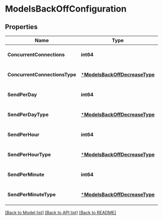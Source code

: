 # ModelsBackOffConfiguration

## Properties
Name | Type | Description | Notes
------------ | ------------- | ------------- | -------------
**ConcurrentConnections** | **int64** |  | [optional] [default to null]
**ConcurrentConnectionsType** | [***ModelsBackOffDecreaseType**](models.BackOffDecreaseType.md) |  | [optional] [default to null]
**SendPerDay** | **int64** |  | [optional] [default to null]
**SendPerDayType** | [***ModelsBackOffDecreaseType**](models.BackOffDecreaseType.md) |  | [optional] [default to null]
**SendPerHour** | **int64** |  | [optional] [default to null]
**SendPerHourType** | [***ModelsBackOffDecreaseType**](models.BackOffDecreaseType.md) |  | [optional] [default to null]
**SendPerMinute** | **int64** |  | [optional] [default to null]
**SendPerMinuteType** | [***ModelsBackOffDecreaseType**](models.BackOffDecreaseType.md) |  | [optional] [default to null]

[[Back to Model list]](../README.md#documentation-for-models) [[Back to API list]](../README.md#documentation-for-api-endpoints) [[Back to README]](../README.md)


